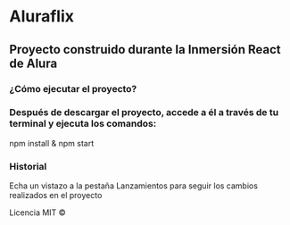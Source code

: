 # Aluraflix
## Proyecto construido durante la Inmersión React de Alura

### ¿Cómo ejecutar el proyecto?
### Después de descargar el proyecto, accede a él a través de tu terminal y ejecuta los comandos:
npm install & npm start

### Historial
Echa un vistazo a la pestaña Lanzamientos para seguir los cambios realizados en el proyecto

Licencia MIT ©
